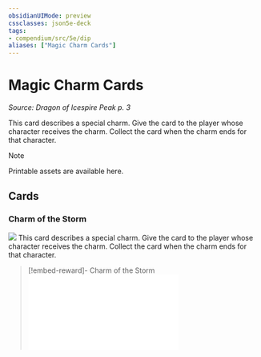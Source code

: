 ```yaml
---
obsidianUIMode: preview
cssclasses: json5e-deck
tags:
- compendium/src/5e/dip
aliases: ["Magic Charm Cards"]
---
```

# Magic Charm Cards
*Source: Dragon of Icespire Peak p. 3*  

This card describes a special charm. Give the card to the player whose character receives the charm. Collect the card when the charm ends for that character.

> [!note]
> Printable assets are available here.

## Cards

### Charm of the Storm
![](/3-Mechanics/CLI/decks/img/magic-charm-charmfront.webp#card)
This card describes a special charm. Give the card to the player whose character receives the charm. Collect the card when the charm ends for that character.

> [!embed-reward]- Charm of the Storm
> ![Charm of the Storm](/3-Mechanics/CLI/rewards/charm-of-the-storm-dip.md)